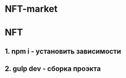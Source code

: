 # NFT-market
<h1>NFT</h1>

<h2>1. npm i - установить зависимости</h2>
<h2>2. gulp dev - сборка проэкта</h2>
<h2></h2>